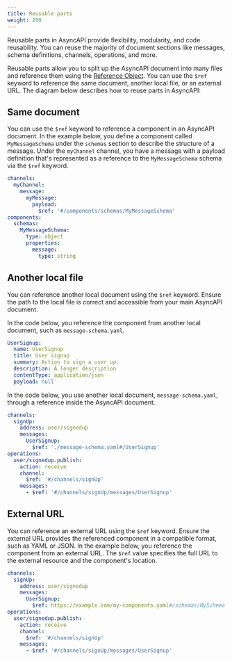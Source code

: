 ```yaml
---
title: Reusable parts
weight: 280
---
```


Reusable parts in AsyncAPI provide flexibility, modularity, and code reusability. You can reuse the majority of document sections like messages, schema definitions, channels, operations, and more.

Reusable parts allow you to split up the AsyncAPI document into many files and reference them using the [Reference Object](/docs/reference/specification/v3.0.0#referenceObject). You can use the `$ref` keyword to reference the same document, another local file, or an external URL. The diagram below describes how to reuse parts in AsyncAPI:

## Same document

You can use the `$ref` keyword to reference a component in an AsyncAPI document. In the example below, you define a component called `MyMessageSchema` under the `schemas` section to describe the structure of a message. Under the `myChannel` channel, you have a message with a payload definition that's represented as a reference to the `MyMessageSchema` schema via the `$ref` keyword.

```yaml
channels:
  myChannel:
    message:
      myMessage:
        payload:
          $ref: '#/components/schemas/MyMessageSchema'
components:
  schemas:
    MyMessageSchema:
      type: object
      properties:
        message:
          type: string
```

## Another local file

You can reference another local document using the `$ref` keyword. Ensure the path to the local file is correct and accessible from your main AsyncAPI document.

In the code below, you reference the component from another local document, such as `message-schema.yaml`.

```yaml
UserSignup:
  name: UserSignup
  title: User signup
  summary: Action to sign a user up.
  description: A longer description
  contentType: application/json
  payload: null
```

In the code below, you use another local document, `message-schema.yaml`, through a reference inside the AsyncAPI document. 

```yaml
channels:
  signUp:
    address: user/signedup
    messages:
      UserSignup:
        $ref: './message-schema.yaml#/UserSignup'
operations:
  user/signedup.publish:
    action: receive
    channel:
      $ref: '#/channels/signUp'
    messages:
      - $ref: '#/channels/signUp/messages/UserSignup'
```

## External URL

You can reference an external URL using the `$ref` keyword. Ensure the external URL provides the referenced component in a compatible format, such as YAML or JSON. In the example below, you reference the component from an external URL. The `$ref` value specifies the full URL to the external resource and the component's location.

```yaml
channels:
  signUp:
    address: user/signedup
    messages:
      UserSignup:
        $ref: https://example.com/my-components.yaml#/schemas/MySchema
operations:
  user/signedup.publish:
    action: receive
    channel:
      $ref: '#/channels/signUp'
    messages:
      - $ref: '#/channels/signUp/messages/UserSignup'
```
